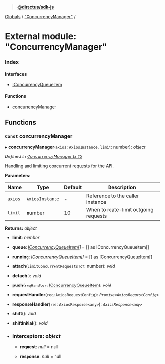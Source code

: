 > **[@directus/sdk-js](../README.md)**

[Globals](../README.md) / ["ConcurrencyManager"](_concurrencymanager_.md) /

# External module: "ConcurrencyManager"

### Index

#### Interfaces

* [IConcurrencyQueueItem](../interfaces/_concurrencymanager_.iconcurrencyqueueitem.md)

#### Functions

* [concurrencyManager](_concurrencymanager_.md#const-concurrencymanager)

## Functions

### `Const` concurrencyManager

▸ **concurrencyManager**(`axios`: `AxiosInstance`, `limit`: number): *object*

*Defined in [ConcurrencyManager.ts:15](https://github.com/janbiasi/sdk-js/blob/75383ea/src/ConcurrencyManager.ts#L15)*

Handling and limiting concurrent requests for the API.

**Parameters:**

Name | Type | Default | Description |
------ | ------ | ------ | ------ |
`axios` | `AxiosInstance` | - | Reference to the caller instance |
`limit` | number | 10 | When to reate-limit outgoing requests |

**Returns:** *object*

* **limit**: *number*

* **queue**: *[IConcurrencyQueueItem](../interfaces/_concurrencymanager_.iconcurrencyqueueitem.md)[]* =  [] as IConcurrencyQueueItem[]

* **running**: *[IConcurrencyQueueItem](../interfaces/_concurrencymanager_.iconcurrencyqueueitem.md)[]* =  [] as IConcurrencyQueueItem[]

* **attach**(`limitConcurrentRequestsTo?`: number): *void*

* **detach**(): *void*

* **push**(`reqHandler`: [IConcurrencyQueueItem](../interfaces/_concurrencymanager_.iconcurrencyqueueitem.md)): *void*

* **requestHandler**(`req`: `AxiosRequestConfig`): *`Promise<AxiosRequestConfig>`*

* **responseHandler**(`res`: `AxiosResponse<any>`): *`AxiosResponse<any>`*

* **shift**(): *void*

* **shiftInitial**(): *void*

* ### **interceptors**: *object*

  * **request**: *null* =  null

  * **response**: *null* =  null